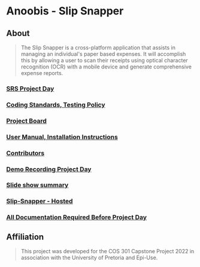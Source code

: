 # Anoobis - Slip Snapper

## About

> The Slip Snapper is a cross-platform application that assists in managing an individual's paper based expenses.
> It will accomplish this by allowing a user to scan their receipts using optical character recognition (OCR) with a mobile device and generate comprehensive expense reports.

### [SRS Project Day](https://github.com/COS301-SE-2022/Slip-Snapper/files/9847129/COS301_SRS.pdf)

### [Coding Standards, Testing Policy](https://github.com/COS301-SE-2022/Slip-Snapper/wiki/Standards)

### [Project Board](https://github.com/COS301-SE-2022/Slip-Snapper/projects/1)

### [User Manual, Installation Instructions](https://github.com/COS301-SE-2022/Slip-Snapper/wiki/User-Assistance)

### [Contributors](https://github.com/COS301-SE-2022/Slip-Snapper/wiki/Contributors)

### [Demo Recording Project Day](https://drive.google.com/file/d/1rtCvsFDAxtTyw3DdluUy5JLDOHhq2gUw/view?usp=sharing)

### [Slide show summary](https://github.com/COS301-SE-2022/Slip-Snapper/files/9847339/Anoobis-SlideshowSummary.pptx)

### [Slip-Snapper - Hosted](https://www.slip-snapper.tech/login)

### [All Documentation Required Before Project Day](https://github.com/COS301-SE-2022/Slip-Snapper/wiki)

## Affiliation
> This project was developed for the COS 301 Capstone Project 2022 in association with the University of Pretoria and Epi-Use.

